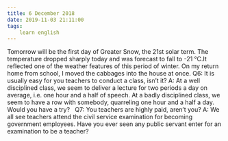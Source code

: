 ```yaml
---
title: 6 December 2018
date: 2019-11-03 21:11:00
tags:
    learn english
---
```

Tomorrow will be the first day of Greater Snow, the 21st solar term. The temperature dropped sharply today and was forecast to fall to -21 ℃.It reflected one of the weather features of this period of winter. On my return home from school, I moved the cabbages into the house at once.
Q6: It is usually easy for you teachers to conduct a class, isn’t it? 
A: At a well disciplined class, we seem to deliver a lecture for two periods a day on average, i.e. one hour and a half of speech. At a badly disciplined class, we seem to have a row with somebody, quarreling one hour and a half a day. Would you have a try?  
Q7: You teachers are highly paid, aren’t you? 
A: We all see teachers attend the civil service examination for becoming government employees. Have you ever seen any public servant enter for an examination to be a teacher?
 
 